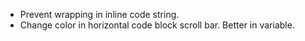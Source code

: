 





- Prevent wrapping in inline code string.
- Change color in horizontal code block scroll bar. Better in variable.







